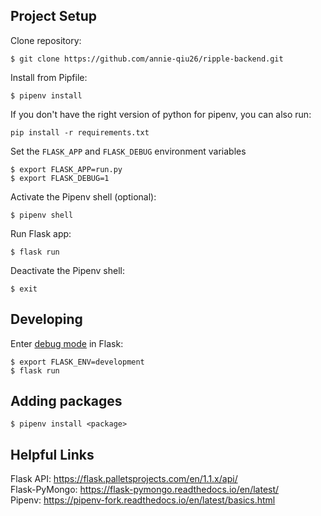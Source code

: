 ## Project Setup
Clone repository:  
```
$ git clone https://github.com/annie-qiu26/ripple-backend.git
```  
Install from Pipfile:  
```
$ pipenv install
```  
If you don't have the right version of python for pipenv, you can also run:
```
pip install -r requirements.txt
```
Set the `FLASK_APP` and `FLASK_DEBUG` environment variables
```
$ export FLASK_APP=run.py
$ export FLASK_DEBUG=1
```
Activate the Pipenv shell (optional):  
```
$ pipenv shell
``` 
Run Flask app:  
```
$ flask run
```  
Deactivate the Pipenv shell:  
```
$ exit
```  

## Developing
Enter [debug mode](https://flask.palletsprojects.com/en/1.1.x/quickstart/#debug-mode) in Flask:  
```
$ export FLASK_ENV=development
$ flask run
```

## Adding packages
```
$ pipenv install <package>
```

## Helpful Links
Flask API: https://flask.palletsprojects.com/en/1.1.x/api/  
Flask-PyMongo: https://flask-pymongo.readthedocs.io/en/latest/  
Pipenv: https://pipenv-fork.readthedocs.io/en/latest/basics.html  
